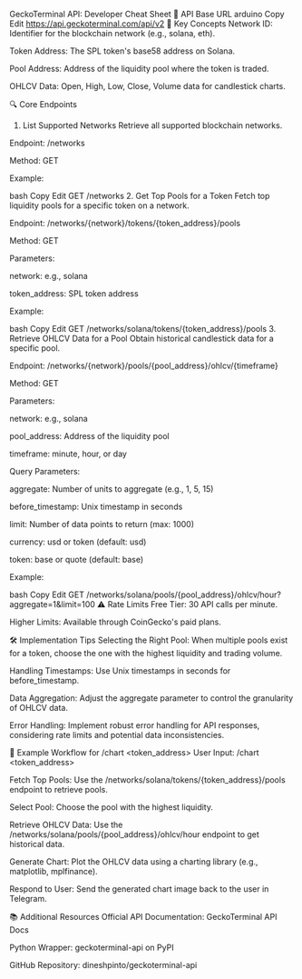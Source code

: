 GeckoTerminal API: Developer Cheat Sheet
🔗 API Base URL
arduino
Copy
Edit
https://api.geckoterminal.com/api/v2
📌 Key Concepts
Network ID: Identifier for the blockchain network (e.g., solana, eth).

Token Address: The SPL token's base58 address on Solana.

Pool Address: Address of the liquidity pool where the token is traded.

OHLCV Data: Open, High, Low, Close, Volume data for candlestick charts.

🔍 Core Endpoints
1. List Supported Networks
Retrieve all supported blockchain networks.

Endpoint: /networks

Method: GET

Example:

bash
Copy
Edit
GET /networks
2. Get Top Pools for a Token
Fetch top liquidity pools for a specific token on a network.

Endpoint: /networks/{network}/tokens/{token_address}/pools

Method: GET

Parameters:

network: e.g., solana

token_address: SPL token address

Example:

bash
Copy
Edit
GET /networks/solana/tokens/{token_address}/pools
3. Retrieve OHLCV Data for a Pool
Obtain historical candlestick data for a specific pool.

Endpoint: /networks/{network}/pools/{pool_address}/ohlcv/{timeframe}

Method: GET

Parameters:

network: e.g., solana

pool_address: Address of the liquidity pool

timeframe: minute, hour, or day

Query Parameters:

aggregate: Number of units to aggregate (e.g., 1, 5, 15)

before_timestamp: Unix timestamp in seconds

limit: Number of data points to return (max: 1000)

currency: usd or token (default: usd)

token: base or quote (default: base)

Example:

bash
Copy
Edit
GET /networks/solana/pools/{pool_address}/ohlcv/hour?aggregate=1&limit=100
⚠️ Rate Limits
Free Tier: 30 API calls per minute.

Higher Limits: Available through CoinGecko's paid plans.

🛠️ Implementation Tips
Selecting the Right Pool: When multiple pools exist for a token, choose the one with the highest liquidity and trading volume.

Handling Timestamps: Use Unix timestamps in seconds for before_timestamp.

Data Aggregation: Adjust the aggregate parameter to control the granularity of OHLCV data.

Error Handling: Implement robust error handling for API responses, considering rate limits and potential data inconsistencies.

🧪 Example Workflow for /chart <token_address>
User Input: /chart <token_address>

Fetch Top Pools: Use the /networks/solana/tokens/{token_address}/pools endpoint to retrieve pools.

Select Pool: Choose the pool with the highest liquidity.

Retrieve OHLCV Data: Use the /networks/solana/pools/{pool_address}/ohlcv/hour endpoint to get historical data.

Generate Chart: Plot the OHLCV data using a charting library (e.g., matplotlib, mplfinance).

Respond to User: Send the generated chart image back to the user in Telegram.

📚 Additional Resources
Official API Documentation: GeckoTerminal API Docs

Python Wrapper: geckoterminal-api on PyPI

GitHub Repository: dineshpinto/geckoterminal-api
